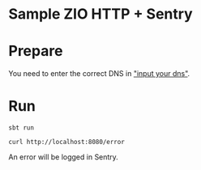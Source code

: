 # Sample ZIO HTTP + Sentry

# Prepare

You need to enter the correct DNS in ["input your dns"](src/main/scala/SentryService.scala).

# Run

```shell
sbt run
```

```shell
curl http://localhost:8080/error
```

An error will be logged in Sentry.
